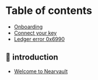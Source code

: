# Table of contents

* [Onboarding](README.md)
* [Connect your key](connect-key.md)
* [Ledger error 0x6990](ledger-error-0x6990.md)

## 🚀 introduction

* [Welcome to Nearvault](introduction/welcome-to-nearvault.md)
